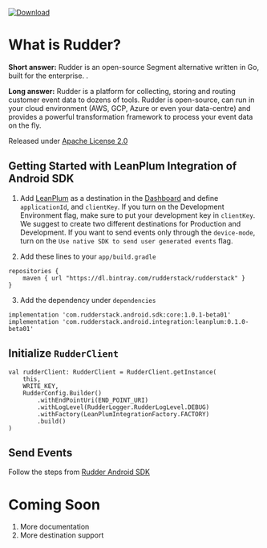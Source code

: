 [ ![Download](https://api.bintray.com/packages/rudderstack/rudderstack/leanplum/images/download.svg?version=0.1.0-beta01) ](https://bintray.com/rudderstack/rudderstack/leanplum/0.1.0-beta01/link)

# What is Rudder?

**Short answer:** 
Rudder is an open-source Segment alternative written in Go, built for the enterprise. .

**Long answer:** 
Rudder is a platform for collecting, storing and routing customer event data to dozens of tools. Rudder is open-source, can run in your cloud environment (AWS, GCP, Azure or even your data-centre) and provides a powerful transformation framework to process your event data on the fly.

Released under [Apache License 2.0](https://www.apache.org/licenses/LICENSE-2.0)

## Getting Started with LeanPlum Integration of Android SDK
1. Add [LeanPlum](https://www.leanplum.com) as a destination in the [Dashboard](https://app.rudderlabs.com/) and define `applicationId`, and `clientKey`. If you turn on the Development Environment flag, make sure to put your development key in `clientKey`. We suggest to create two different destinations for Production and Development. If you want to send events only through the `device-mode`, turn on the `Use native SDK to send user generated events` flag.

2. Add these lines to your ```app/build.gradle```
```
repositories {
    maven { url "https://dl.bintray.com/rudderstack/rudderstack" }
}
```
3. Add the dependency under ```dependencies```
```
implementation 'com.rudderstack.android.sdk:core:1.0.1-beta01'
implementation 'com.rudderstack.android.integration:leanplum:0.1.0-beta01'
```

## Initialize ```RudderClient```
```
val rudderClient: RudderClient = RudderClient.getInstance(
    this,
    WRITE_KEY,
    RudderConfig.Builder()
        .withEndPointUri(END_POINT_URI)
        .withLogLevel(RudderLogger.RudderLogLevel.DEBUG)
        .withFactory(LeanPlumIntegrationFactory.FACTORY)
        .build()
)
```

## Send Events
Follow the steps from [Rudder Android SDK](https://github.com/rudderlabs/rudder-sdk-android)

# Coming Soon
1. More documentation
2. More destination support
